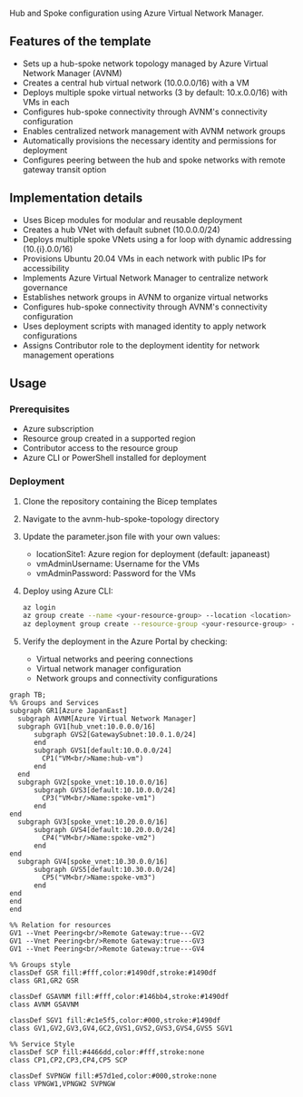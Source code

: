 Hub and Spoke configuration using Azure Virtual Network Manager.

## Features of the template

- Sets up a hub-spoke network topology managed by Azure Virtual Network Manager (AVNM)
- Creates a central hub virtual network (10.0.0.0/16) with a VM
- Deploys multiple spoke virtual networks (3 by default: 10.x.0.0/16) with VMs in each
- Configures hub-spoke connectivity through AVNM's connectivity configuration
- Enables centralized network management with AVNM network groups
- Automatically provisions the necessary identity and permissions for deployment
- Configures peering between the hub and spoke networks with remote gateway transit option

## Implementation details

- Uses Bicep modules for modular and reusable deployment
- Creates a hub VNet with default subnet (10.0.0.0/24)
- Deploys multiple spoke VNets using a for loop with dynamic addressing (10.{i}.0.0/16)
- Provisions Ubuntu 20.04 VMs in each network with public IPs for accessibility
- Implements Azure Virtual Network Manager to centralize network governance
- Establishes network groups in AVNM to organize virtual networks
- Configures hub-spoke connectivity through AVNM's connectivity configuration
- Uses deployment scripts with managed identity to apply network configurations
- Assigns Contributor role to the deployment identity for network management operations

## Usage

### Prerequisites
- Azure subscription
- Resource group created in a supported region
- Contributor access to the resource group
- Azure CLI or PowerShell installed for deployment

### Deployment

1. Clone the repository containing the Bicep templates
2. Navigate to the avnm-hub-spoke-topology directory
3. Update the parameter.json file with your own values:
   - locationSite1: Azure region for deployment (default: japaneast)
   - vmAdminUsername: Username for the VMs
   - vmAdminPassword: Password for the VMs

4. Deploy using Azure CLI:
   ```bash
   az login
   az group create --name <your-resource-group> --location <location>
   az deployment group create --resource-group <your-resource-group> --template-file main.bicep --parameters parameter.json
   ```

5. Verify the deployment in the Azure Portal by checking:
   - Virtual networks and peering connections
   - Virtual network manager configuration
   - Network groups and connectivity configurations

```mermaid
graph TB;
%% Groups and Services
subgraph GR1[Azure JapanEast]
  subgraph AVNM[Azure Virtual Network Manager]
  subgraph GV1[hub_vnet:10.0.0.0/16]
      subgraph GVS2[GatewaySubnet:10.0.1.0/24]
      end
      subgraph GVS1[default:10.0.0.0/24]
        CP1("VM<br/>Name:hub-vm")
      end
  end
  subgraph GV2[spoke_vnet:10.10.0.0/16]
      subgraph GVS3[default:10.10.0.0/24]
        CP3("VM<br/>Name:spoke-vm1")
      end
end
  subgraph GV3[spoke_vnet:10.20.0.0/16]
      subgraph GVS4[default:10.20.0.0/24]
        CP4("VM<br/>Name:spoke-vm2")
      end
end
  subgraph GV4[spoke_vnet:10.30.0.0/16]
      subgraph GVS5[default:10.30.0.0/24]
        CP5("VM<br/>Name:spoke-vm3")
      end
end
end
end

%% Relation for resources
GV1 --Vnet Peering<br/>Remote Gateway:true---GV2
GV1 --Vnet Peering<br/>Remote Gateway:true---GV3
GV1 --Vnet Peering<br/>Remote Gateway:true---GV4

%% Groups style
classDef GSR fill:#fff,color:#1490df,stroke:#1490df
class GR1,GR2 GSR

classDef GSAVNM fill:#fff,color:#146bb4,stroke:#1490df
class AVNM GSAVNM

classDef SGV1 fill:#c1e5f5,color:#000,stroke:#1490df
class GV1,GV2,GV3,GV4,GC2,GVS1,GVS2,GVS3,GVS4,GVS5 SGV1
 
%% Service Style
classDef SCP fill:#4466dd,color:#fff,stroke:none
class CP1,CP2,CP3,CP4,CP5 SCP

classDef SVPNGW fill:#57d1ed,color:#000,stroke:none
class VPNGW1,VPNGW2 SVPNGW

```
